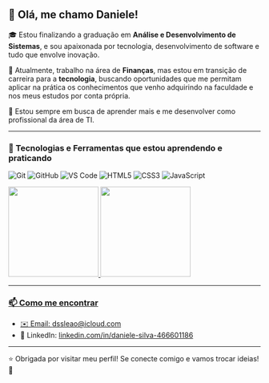## 👋 Olá, me chamo Daniele! 

🎓 Estou finalizando a graduação em **Análise e Desenvolvimento de Sistemas**, e sou apaixonada por tecnologia, desenvolvimento de software e tudo que envolve inovação.

💼 Atualmente, trabalho na área de **Finanças**, mas estou em transição de carreira para a **tecnologia**, buscando oportunidades que me permitam aplicar na prática os conhecimentos que venho adquirindo na faculdade e nos meus estudos por conta própria.

🚀 Estou sempre em busca de aprender mais e me desenvolver como profissional da área de TI.

---

### 🧰 Tecnologias e Ferramentas que estou aprendendo e praticando

![Git](https://img.shields.io/badge/-Git-F05032?style=flat-square&logo=git&logoColor=white)
![GitHub](https://img.shields.io/badge/-GitHub-181717?style=flat-square&logo=github&logoColor=white)
![VS Code](https://img.shields.io/badge/-VS%20Code-007ACC?style=flat-square&logo=visual-studio-code&logoColor=white)
![HTML5](https://img.shields.io/badge/-HTML5-E34F26?style=flat-square&logo=html5&logoColor=white)
![CSS3](https://img.shields.io/badge/-CSS3-1572B6?style=flat-square&logo=css3&logoColor=white)
![JavaScript](https://img.shields.io/badge/-JavaScript-F7DF1E?style=flat-square&logo=javascript&logoColor=black)


<div>
<a href="https://github.com/dsleao2">
<img loading="lazy" height="180em" src="https://github-readme-stats.vercel.app/api/top-langs/?username=dsleao2&layout=compact&langs_count=7&theme=dracula"/>
<img loading="lazy" height="180em" src="https://github-readme-stats.vercel.app/api?username=dsleao2&show_icons=true&theme=dracula&include_all_commits=true&count_private=true"/>
</div>





---

### 📫 Como me encontrar

- ✉️ Email: [dssleao@icloud.com](mailto:dssleao@icloud.com)
- 💼 LinkedIn: [linkedin.com/in/daniele-silva-466601186](https://www.linkedin.com/in/daniele-silva-466601186)


---

⭐ Obrigada por visitar meu perfil! Se conecte comigo e vamos trocar ideias! 🚀
